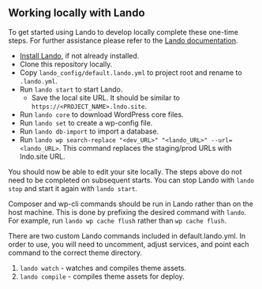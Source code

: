 ## Working locally with Lando
To get started using Lando to develop locally complete these one-time steps. For further assistance please refer to the [Lando documentation](https://docs.devwithlando.io/).

* [Install Lando](https://docs.devwithlando.io/installation/installing.html), if not already installed.
* Clone this repository locally.
* Copy `lando_config/default.lando.yml` to project root and rename to `.lando.yml`.
* Run `lando start` to start Lando.
    - Save the local site URL. It should be similar to `https://<PROJECT_NAME>.lndo.site`.
* Run `lando core` to download WordPress core files.
* Run `lando set` to create a wp-config file.
* Run `lando db-import` to import a database.
* Run `lando wp search-replace "<dev_URL>" "<lando_URL>" --url=<lando_URL>`. This command replaces the staging/prod URLs with lndo.site URL.

You should now be able to edit your site locally. The steps above do not need to be completed on subsequent starts. You can stop Lando with `lando stop` and start it again with `lando start`.

Composer and wp-cli commands should be run in Lando rather than on the host machine. This is done by prefixing the desired command with `lando`. For example, run `lando wp cache flush` rather than `wp cache flush`.

There are two custom Lando commands included in default.lando.yml. In order to use, you will need to uncomment, adjust services, and point each command to the correct theme directory.
1. `lando watch` - watches and compiles theme assets.
2. `lando compile` - compiles theme assets for deploy.
